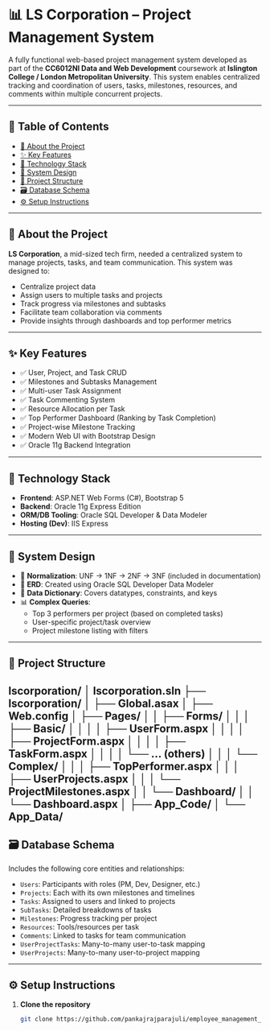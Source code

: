 # 📊 LS Corporation – Project Management System

A fully functional web-based project management system developed as part of the **CC6012NI Data and Web Development** coursework at **Islington College / London Metropolitan University**. This system enables centralized tracking and coordination of users, tasks, milestones, resources, and comments within multiple concurrent projects.

---

## 📌 Table of Contents

- [📘 About the Project](#📘-about-the-project)
- [✨ Key Features](#✨-key-features)
- [🧱 Technology Stack](#🧱-technology-stack)
- [🧠 System Design](#🧠-system-design)
- [📁 Project Structure](#📁-project-structure)
- [🗃️ Database Schema](#️-database-schema)
- [⚙️ Setup Instructions](#️-setup-instructions)

---

## 📘 About the Project

**LS Corporation**, a mid-sized tech firm, needed a centralized system to manage projects, tasks, and team communication. This system was designed to:

- Centralize project data  
- Assign users to multiple tasks and projects  
- Track progress via milestones and subtasks  
- Facilitate team collaboration via comments  
- Provide insights through dashboards and top performer metrics  

---

## ✨ Key Features

- ✅ User, Project, and Task CRUD  
- ✅ Milestones and Subtasks Management  
- ✅ Multi-user Task Assignment  
- ✅ Task Commenting System  
- ✅ Resource Allocation per Task  
- ✅ Top Performer Dashboard (Ranking by Task Completion)  
- ✅ Project-wise Milestone Tracking  
- ✅ Modern Web UI with Bootstrap Design  
- ✅ Oracle 11g Backend Integration  

---

## 🧱 Technology Stack

- **Frontend**: ASP.NET Web Forms (C#), Bootstrap 5  
- **Backend**: Oracle 11g Express Edition  
- **ORM/DB Tooling**: Oracle SQL Developer & Data Modeler  
- **Hosting (Dev)**: IIS Express  

---

## 🧠 System Design

- 🔁 **Normalization**: UNF → 1NF → 2NF → 3NF (included in documentation)  
- 🧩 **ERD**: Created using Oracle SQL Developer Data Modeler  
- 📖 **Data Dictionary**: Covers datatypes, constraints, and keys  
- 📊 **Complex Queries**:
  - Top 3 performers per project (based on completed tasks)
  - User-specific project/task overview
  - Project milestone listing with filters

---

## 📁 Project Structure
lscorporation/
│ lscorporation.sln
├── lscorporation/
│ ├── Global.asax
│ ├── Web.config
│ ├── Pages/
│ │ ├── Forms/
│ │ │ ├── Basic/
│ │ │ │ ├── UserForm.aspx
│ │ │ │ ├── ProjectForm.aspx
│ │ │ │ ├── TaskForm.aspx
│ │ │ │ └── ... (others)
│ │ │ └── Complex/
│ │ │ ├── TopPerformer.aspx
│ │ │ ├── UserProjects.aspx
│ │ │ └── ProjectMilestones.aspx
│ │ └── Dashboard/
│ │ └── Dashboard.aspx
│ ├── App_Code/
│ └── App_Data/
---

## 🗃️ Database Schema

Includes the following core entities and relationships:

- `Users`: Participants with roles (PM, Dev, Designer, etc.)
- `Projects`: Each with its own milestones and timelines
- `Tasks`: Assigned to users and linked to projects
- `SubTasks`: Detailed breakdowns of tasks
- `Milestones`: Progress tracking per project
- `Resources`: Tools/resources per task
- `Comments`: Linked to tasks for team communication
- `UserProjectTasks`: Many-to-many user-to-task mapping
- `UserProjects`: Many-to-many user-to-project mapping

---

## ⚙️ Setup Instructions

1. **Clone the repository**
   ```bash
   git clone https://github.com/pankajrajparajuli/employee_management_system
